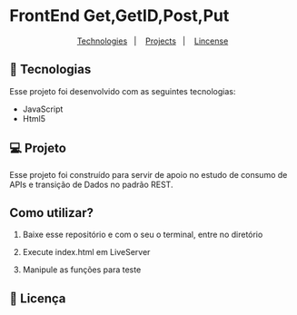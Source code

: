 # FrontEnd Get,GetID,Post,Put

<p align="center">
  <a href="#-tecnologias">Technologies</a>&nbsp;&nbsp;&nbsp;|&nbsp;&nbsp;&nbsp;
  <a href="#-projeto">Projects</a>&nbsp;&nbsp;&nbsp;|&nbsp;&nbsp;&nbsp;
  <a href="#memo-licença">Lincense</a>
</p>

## 🚀 Tecnologias

Esse projeto foi desenvolvido com as seguintes tecnologias:

- JavaScript
- Html5

## 💻 Projeto

Esse projeto foi construído para servir de apoio no estudo de consumo de APIs e transição de Dados no padrão REST.

## Como utilizar?

1. Baixe esse repositório e com o seu o terminal, entre no diretório

2. Execute index.html em LiveServer

3. Manipule as funções para teste 

## :memo: Licença

